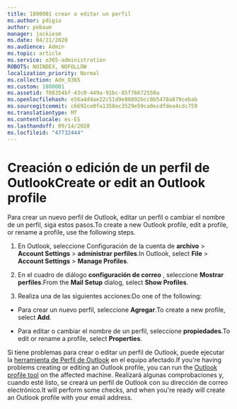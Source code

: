 ```yaml
---
title: 1800001 crear o editar un perfil
ms.author: pdigia
author: pebaum
manager: jackiesm
ms.date: 04/21/2020
ms.audience: Admin
ms.topic: article
ms.service: o365-administration
ROBOTS: NOINDEX, NOFOLLOW
localization_priority: Normal
ms.collection: Adm_O365
ms.custom: 1800001
ms.assetid: f08354bf-43c0-449a-91bc-85f76672550a
ms.openlocfilehash: e56a4d4ae22c51d9e80892bcc0b5478a879cebab
ms.sourcegitcommit: c6692ce0fa1358ec3529e59ca0ecdfdea4cdc759
ms.translationtype: MT
ms.contentlocale: es-ES
ms.lasthandoff: 09/14/2020
ms.locfileid: "47732444"
---
```

# <a name="create-or-edit-an-outlook-profile"></a><span data-ttu-id="2d807-102">Creación o edición de un perfil de Outlook</span><span class="sxs-lookup"><span data-stu-id="2d807-102">Create or edit an Outlook profile</span></span>

<span data-ttu-id="2d807-103">Para crear un nuevo perfil de Outlook, editar un perfil o cambiar el nombre de un perfil, siga estos pasos.</span><span class="sxs-lookup"><span data-stu-id="2d807-103">To create a new Outlook profile, edit a profile, or rename a profile, use the following steps.</span></span>
  
1. <span data-ttu-id="2d807-104">En Outlook, seleccione Configuración de la cuenta de **archivo** \> **Account Settings** \> **administrar perfiles**.</span><span class="sxs-lookup"><span data-stu-id="2d807-104">In Outlook, select **File** \> **Account Settings** \> **Manage Profiles**.</span></span>
    
2. <span data-ttu-id="2d807-105">En el cuadro de diálogo **configuración de correo** , seleccione **Mostrar perfiles**.</span><span class="sxs-lookup"><span data-stu-id="2d807-105">From the **Mail Setup** dialog, select **Show Profiles**.</span></span>
    
3. <span data-ttu-id="2d807-106">Realiza una de las siguientes acciones:</span><span class="sxs-lookup"><span data-stu-id="2d807-106">Do one of the following:</span></span>
    
  - <span data-ttu-id="2d807-107">Para crear un nuevo perfil, seleccione **Agregar**.</span><span class="sxs-lookup"><span data-stu-id="2d807-107">To create a new profile, select **Add**.</span></span>
    
  - <span data-ttu-id="2d807-108">Para editar o cambiar el nombre de un perfil, seleccione **propiedades**.</span><span class="sxs-lookup"><span data-stu-id="2d807-108">To edit or rename a profile, select **Properties**.</span></span>
    
<span data-ttu-id="2d807-109">Si tiene problemas para crear o editar un perfil de Outlook, puede ejecutar la [herramienta de Perfil de Outlook](https://aka.ms/SaRA-OutlookSetupProfile) en el equipo afectado.</span><span class="sxs-lookup"><span data-stu-id="2d807-109">If you're having problems creating or editing an Outlook profile, you can run the [Outlook profile tool](https://aka.ms/SaRA-OutlookSetupProfile) on the affected machine.</span></span> <span data-ttu-id="2d807-110">Realizará algunas comprobaciones y, cuando esté listo, se creará un perfil de Outlook con su dirección de correo electrónico.</span><span class="sxs-lookup"><span data-stu-id="2d807-110">It will perform some checks, and when you're ready will create an Outlook profile with your email address.</span></span> 
  

